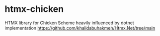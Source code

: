 # htmx-chicken
HTMX library for Chicken Scheme heavily influenced by dotnet implementation https://github.com/khalidabuhakmeh/Htmx.Net/tree/main
